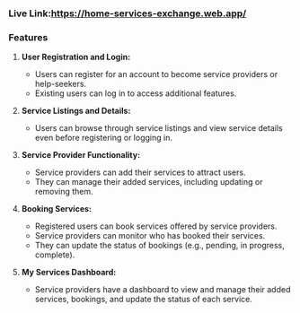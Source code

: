 ### Live Link:https://home-services-exchange.web.app/
### Features
1. **User Registration and Login:**
   - Users can register for an account to become service providers or help-seekers.
   - Existing users can log in to access additional features.

2. **Service Listings and Details:**
   - Users can browse through service listings and view service details even before registering or logging in.

3. **Service Provider Functionality:**
   - Service providers can add their services to attract users.
   - They can manage their added services, including updating or removing them.

4. **Booking Services:**
   - Registered users can book services offered by service providers.
   - Service providers can monitor who has booked their services.
   - They can update the status of bookings (e.g., pending, in progress, complete).

5. **My Services Dashboard:**
   - Service providers have a dashboard to view and manage their added services, bookings, and update the status of each service.
